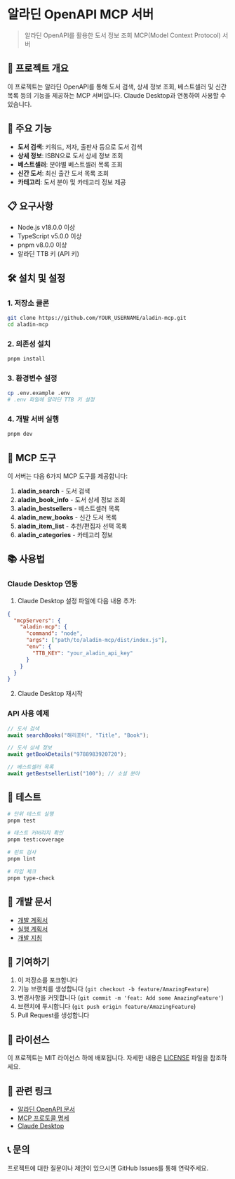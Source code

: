# 알라딘 OpenAPI MCP 서버

> 알라딘 OpenAPI를 활용한 도서 정보 조회 MCP(Model Context Protocol) 서버

## 🚀 프로젝트 개요

이 프로젝트는 알라딘 OpenAPI를 통해 도서 검색, 상세 정보 조회, 베스트셀러 및 신간 목록 등의 기능을 제공하는 MCP 서버입니다. Claude Desktop과 연동하여 사용할 수 있습니다.

## 🎯 주요 기능

- **도서 검색**: 키워드, 저자, 출판사 등으로 도서 검색
- **상세 정보**: ISBN으로 도서 상세 정보 조회
- **베스트셀러**: 분야별 베스트셀러 목록 조회
- **신간 도서**: 최신 출간 도서 목록 조회
- **카테고리**: 도서 분야 및 카테고리 정보 제공

## 📋 요구사항

- Node.js v18.0.0 이상
- TypeScript v5.0.0 이상
- pnpm v8.0.0 이상
- 알라딘 TTB 키 (API 키)

## 🛠️ 설치 및 설정

### 1. 저장소 클론
```bash
git clone https://github.com/YOUR_USERNAME/aladin-mcp.git
cd aladin-mcp
```

### 2. 의존성 설치
```bash
pnpm install
```

### 3. 환경변수 설정
```bash
cp .env.example .env
# .env 파일에 알라딘 TTB 키 설정
```

### 4. 개발 서버 실행
```bash
pnpm dev
```

## 🔧 MCP 도구

이 서버는 다음 6가지 MCP 도구를 제공합니다:

1. **aladin_search** - 도서 검색
2. **aladin_book_info** - 도서 상세 정보 조회
3. **aladin_bestsellers** - 베스트셀러 목록
4. **aladin_new_books** - 신간 도서 목록
5. **aladin_item_list** - 추천/편집자 선택 목록
6. **aladin_categories** - 카테고리 정보

## 📚 사용법

### Claude Desktop 연동

1. Claude Desktop 설정 파일에 다음 내용 추가:
```json
{
  "mcpServers": {
    "aladin-mcp": {
      "command": "node",
      "args": ["path/to/aladin-mcp/dist/index.js"],
      "env": {
        "TTB_KEY": "your_aladin_api_key"
      }
    }
  }
}
```

2. Claude Desktop 재시작

### API 사용 예제

```javascript
// 도서 검색
await searchBooks("해리포터", "Title", "Book");

// 도서 상세 정보
await getBookDetails("9788983920720");

// 베스트셀러 목록
await getBestsellerList("100"); // 소설 분야
```

## 🧪 테스트

```bash
# 단위 테스트 실행
pnpm test

# 테스트 커버리지 확인
pnpm test:coverage

# 린트 검사
pnpm lint

# 타입 체크
pnpm type-check
```

## 📖 개발 문서

- [개발 계획서](./PLAN.md)
- [실행 계획서](./EXECUTION.md)
- [개발 지침](./CLAUDE.md)

## 🤝 기여하기

1. 이 저장소를 포크합니다
2. 기능 브랜치를 생성합니다 (`git checkout -b feature/AmazingFeature`)
3. 변경사항을 커밋합니다 (`git commit -m 'feat: Add some AmazingFeature'`)
4. 브랜치에 푸시합니다 (`git push origin feature/AmazingFeature`)
5. Pull Request를 생성합니다

## 📄 라이선스

이 프로젝트는 MIT 라이선스 하에 배포됩니다. 자세한 내용은 [LICENSE](LICENSE) 파일을 참조하세요.

## 🔗 관련 링크

- [알라딘 OpenAPI 문서](http://blog.aladin.co.kr/openapi)
- [MCP 프로토콜 명세](https://modelcontextprotocol.io)
- [Claude Desktop](https://claude.ai/desktop)

## 📞 문의

프로젝트에 대한 질문이나 제안이 있으시면 GitHub Issues를 통해 연락주세요.